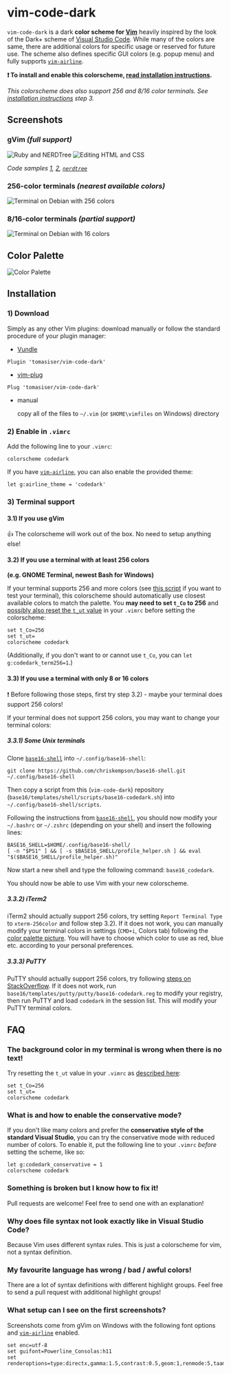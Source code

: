 # vim-code-dark
`vim-code-dark` is a dark **color scheme for [Vim](http://www.vim.org/)** heavily inspired by the look of the Dark+ scheme of [Visual Studio Code](https://code.visualstudio.com/). While many of the colors are same, there are additional colors for specific usage or reserved for future use. The scheme also defines specific GUI colors (e.g. popup menu) and fully supports [`vim-airline`](https://github.com/vim-airline/vim-airline).

**:exclamation: To install and enable this colorscheme, [read installation instructions](#installation).**

*This colorscheme does also support 256 and 8/16 color terminals. See [installation instructions](#installation) step 3.*

## Screenshots

### gVim *(full support)*
![Ruby and NERDTree](https://cloud.githubusercontent.com/assets/10374559/23333137/b86efaa0-fb86-11e6-8c06-813f81c1f9bb.png)
![Editing HTML and CSS](https://cloud.githubusercontent.com/assets/10374559/23344709/459972a2-fc81-11e6-9b50-c432d998caef.png)

*Code samples [1](http://sandbox.mc.edu/~bennet/ruby/code/), [2](https://tmtheme-editor.herokuapp.com/), [`nerdtree`](https://github.com/scrooloose/nerdtree)*

### 256-color terminals *(nearest available colors)*
![Terminal on Debian with 256 colors](https://cloud.githubusercontent.com/assets/10374559/23342967/e61e28c6-fc63-11e6-9ccf-d6189b9e1b61.png)

### 8/16-color terminals *(partial support)*
![Terminal on Debian with 16 colors](https://cloud.githubusercontent.com/assets/10374559/23341713/0e8dd778-fc4d-11e6-8430-b11f161305d7.png)

## Color Palette

![Color Palette](https://cloud.githubusercontent.com/assets/10374559/23341312/1961f416-fc45-11e6-83ba-d7180c5fdd6d.png)

## Installation

### 1) Download

Simply as any other Vim plugins: download manually or follow the standard procedure of your plugin manager:
*  [Vundle](https://github.com/gmarik/vundle)
 ```
 Plugin 'tomasiser/vim-code-dark'
 ```
*  [vim-plug](https://github.com/junegunn/vim-plug)
```
Plug 'tomasiser/vim-code-dark'
```
*  manual

   copy all of the files to `~/.vim` (or `$HOME\vimfiles` on Windows) directory

### 2) Enable in `.vimrc`

Add the following line to your `.vimrc`:

```
colorscheme codedark
```

If you have [`vim-airline`](https://github.com/vim-airline/vim-airline), you can also enable the provided theme:

```
let g:airline_theme = 'codedark'
```

### 3) Terminal support

#### 3.1) If you use gVim
:+1: The colorscheme will work out of the box. No need to setup anything else!

#### 3.2) If you use a terminal with at least 256 colors
**(e.g. GNOME Terminal, newest Bash for Windows)**

If your terminal supports 256 and more colors (see [this script](http://www.robmeerman.co.uk/unix/256colours) if you want to test your terminal), this colorscheme should automatically use closest available colors to match the palette. You **may need to set `t_Co` to 256** and [possibly also reset the `t_ut` value](http://vi.stackexchange.com/questions/238/tmux-is-changing-part-of-the-background-in-vim) in your `.vimrc` before setting the colorscheme:

```
set t_Co=256
set t_ut=
colorscheme codedark
```

(Additionally, if you don't want to or cannot use `t_Co`, you can `let g:codedark_term256=1`.)

#### 3.3) If you use a terminal with only 8 or 16 colors

:exclamation: Before following those steps, first try step 3.2) - maybe your terminal does support 256 colors!

If your terminal does not support 256 colors, you may want to change your terminal colors:

##### 3.3.1) Some Unix terminals
Clone [`base16-shell`](https://github.com/chriskempson/base16-shell/) into `~/.config/base16-shell`:

```
git clone https://github.com/chriskempson/base16-shell.git ~/.config/base16-shell
```

Then copy a script from this (`vim-code-dark`) repository (`base16/templates/shell/scripts/base16-codedark.sh`) into `~/.config/base16-shell/scripts`.

Following the instructions from [`base16-shell`](https://github.com/chriskempson/base16-shell/), you should now modify your `~/.bashrc` or `~/.zshrc` (depending on your shell) and insert the following lines:

```
BASE16_SHELL=$HOME/.config/base16-shell/
[ -n "$PS1" ] && [ -s $BASE16_SHELL/profile_helper.sh ] && eval "$($BASE16_SHELL/profile_helper.sh)"
```

Now start a new shell and type the following command: `base16_codedark`.

You should now be able to use Vim with your new colorscheme.

##### 3.3.2) iTerm2
iTerm2 should actually support 256 colors, try setting `Report Terminal Type` to `xterm-256color` and follow step 3.2). If it does not work, you can manually modify your terminal colors in settings (`CMD+i`, Colors tab) following the [color palette picture](#color-palette). You will have to choose which color to use as red, blue etc. according to your personal preferences.

##### 3.3.3) PuTTY
PuTTY should actually support 256 colors, try following [steps on StackOverflow](http://superuser.com/questions/436910/emulate-256-colors-in-putty-terminal). If it does not work, run `base16/templates/putty/putty/base16-codedark.reg` to modify your registry, then run PuTTY and load `codedark` in the session list. This will modify your PuTTY terminal colors.

## FAQ

### The background color in my terminal is wrong when there is no text!
Try resetting the `t_ut` value in your `.vimrc` as [described here](http://vi.stackexchange.com/questions/238/tmux-is-changing-part-of-the-background-in-vim):
```
set t_Co=256
set t_ut=
colorscheme codedark
```

### What is and how to enable the conservative mode?
If you don't like many colors and prefer the **conservative style of the standard Visual Studio**, you can try the conservative mode with reduced number of colors. To enable it, put the following line to your `.vimrc` *before* setting the scheme, like so:

```
let g:codedark_conservative = 1
colorscheme codedark
```

### Something is broken but I know how to fix it!
Pull requests are welcome! Feel free to send one with an explanation!

### Why does file syntax not look exactly like in Visual Studio Code?
Because Vim uses different syntax rules. This is just a colorscheme for vim, not a syntax definition.

### My favourite language has wrong / bad / awful colors!
There are a lot of syntax definitions with different highlight groups. Feel free to send a pull request with additional highlight groups!

### What setup can I see on the first screenshots?
Screenshots come from gVim on Windows with the following font options and [`vim-airline`](https://github.com/vim-airline/vim-airline) enabled.

```
set enc=utf-8
set guifont=Powerline_Consolas:h11
set renderoptions=type:directx,gamma:1.5,contrast:0.5,geom:1,renmode:5,taamode:1,level:0.5
```

